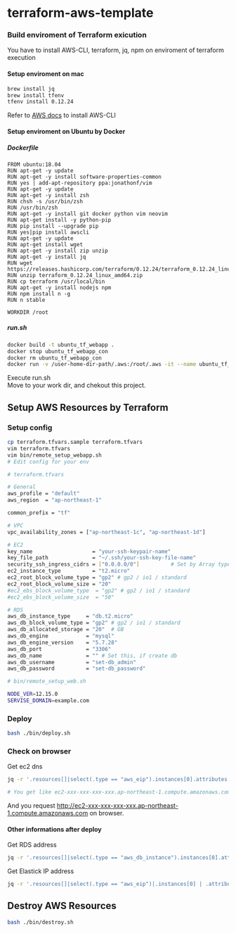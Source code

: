 # terraform-aws-template

### Build enviroment of Terraform exicution
You have to install AWS-CLI, terraform, jq, npm on enviroment of terraform execution

#### Setup enviroment on mac
```bash
brew install jq
brew install tfenv
tfenv install 0.12.24
```
Refer to [AWS docs](https://docs.aws.amazon.com/cli/latest/userguide/install-macos.html) to install AWS-CLI

#### Setup enviroment on Ubuntu by Docker
##### Dockerfile

```
FROM ubuntu:18.04
RUN apt-get -y update
RUN apt-get -y install software-properties-common
RUN yes | add-apt-repository ppa:jonathonf/vim
RUN apt-get -y update
RUN apt-get -y install zsh
RUN chsh -s /usr/bin/zsh
RUN /usr/bin/zsh
RUN apt-get -y install git docker python vim neovim
RUN apt-get install -y python-pip
RUN pip install --upgrade pip
RUN yes|pip install awscli
RUN apt-get -y update
RUN apt-get install wget
RUN apt-get -y install zip unzip
RUN apt-get -y install jq
RUN wget https://releases.hashicorp.com/terraform/0.12.24/terraform_0.12.24_linux_amd64.zip
RUN unzip terraform_0.12.24_linux_amd64.zip
RUN cp terraform /usr/local/bin
RUN apt-get -y install nodejs npm
RUN npm install n -g
RUN n stable

WORKDIR /root
```

##### run.sh
```bash
docker build -t ubuntu_tf_webapp .
docker stop ubuntu_tf_webapp_con
docker rm ubuntu_tf_webapp_con
docker run -v /user-home-dir-path/.aws:/root/.aws -it --name ubuntu_tf_webapp_con ubuntu_tf_webapp:latest /bin/bash
```
Execute run.sh  
Move to your work dir, and chekout this project.


## Setup AWS Resources by Terraform
### Setup config

```bash
cp terraform.tfvars.sample terraform.tfvars
vim terraform.tfvars
vim bin/remote_setup_webapp.sh
# Edit config for your env
```

```bash
# terraform.tfvars

# General
aws_profile = "default"
aws_region  = "ap-northeast-1"

common_prefix = "tf"

# VPC
vpc_availability_zones = ["ap-northeast-1c", "ap-northeast-1d"]

# EC2
key_name                   = "your-ssh-keypair-name"
key_file_path              = "~/.ssh/your-ssh-key-file-name"
security_ssh_ingress_cidrs = ["0.0.0.0/0"]          # Set by Array type
ec2_instance_type          = "t2.micro"
ec2_root_block_volume_type = "gp2" # gp2 / io1 / standard
ec2_root_block_volume_size = "20"
#ec2_ebs_block_volume_type  = "gp2" # gp2 / io1 / standard
#ec2_ebs_block_volume_size  = "50"

# RDS
aws_db_instance_type     = "db.t2.micro"
aws_db_block_volume_type = "gp2" # gp2 / io1 / standard
aws_db_allocated_storage = "20"  # GB
aws_db_engine            = "mysql"
aws_db_engine_version    = "5.7.28"
aws_db_port              = "3306"
aws_db_name              = "" # Set this, if create db
aws_db_username          = "set-db_admin"
aws_db_password          = "set-db_password"
```

```bash
# bin/remote_setup_web.sh

NODE_VER=12.15.0
SERVISE_DOMAIN=example.com
```

### Deploy

```bash
bash ./bin/deploy.sh
```

### Check on browser
Get ec2 dns

```bash
jq -r '.resources[]|select(.type == "aws_eip").instances[0].attributes.public_dns' terraform.tfstate

# You get like ec2-xxx-xxx-xxx-xxx.ap-northeast-1.compute.amazonaws.com
```
And you request http://ec2-xxx-xxx-xxx-xxx.ap-northeast-1.compute.amazonaws.com on browser.

#### Other informations after deploy
Get RDS address

```bash
jq -r '.resources[]|select(.type == "aws_db_instance").instances[0].attributes.address' terraform.tfstate
```

Get Elastick IP address

```bash
jq -r '.resources[]|select(.type == "aws_eip")|.instances[0] | .attributes | .public_ip' terraform.tfstate
```


## Destroy AWS Resources

```bash
bash ./bin/destroy.sh
```

